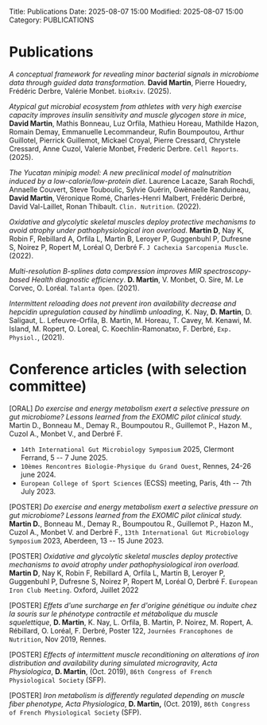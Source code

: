 Title: Publications 
Date: 2025-08-07 15:00 
Modified: 2025-08-07 15:00 
Category: PUBLICATIONS

# Publications

*A conceptual framework for revealing minor bacterial signals in microbiome data through guided data transformation.* **David Martin**, Pierre Houedry, Frédéric Derbre, Valérie Monbet. `bioRxiv`. (2025).

*Atypical gut microbial ecosystem from athletes with very high exercise capacity improves insulin sensitivity and muscle glycogen store in mice*, **David Martin**, Mathis Bonneau, Luz Orfila, Mathieu Horeau, Mathilde Hazon, Romain Demay, Emmanuelle Lecommandeur, Rufin Boumpoutou, Arthur Guillotel, Pierrick Guillemot, Mickael Croyal, Pierre Cressard, Chrystele Cressard, Anne Cuzol, Valerie Monbet, Frederic Derbre. `Cell Reports`. (2025).

*The Yucatan minipig model: A new preclinical model of malnutrition induced by a low-calorie/low-protein diet*. Laurence Lacaze, Sarah Rochdi, Annaelle Couvert, Steve Touboulic, Sylvie Guérin, Gwënaelle Randuineau, **David Martin**, Véronique Romé, Charles-Henri Malbert, Frédéric Derbré, David Val-Laillet, Ronan Thibault. `Clin. Nutrition`. (2022).

*Oxidative and glycolytic skeletal muscles deploy protective mechanisms to avoid atrophy under pathophysiological iron overload*. **Martin D**, Nay K, Robin F, Rebillard A, Orfila L, Martin B, Leroyer P, Guggenbuhl P, Dufresne S, Noirez P, Ropert M, Loréal O, Derbré F. `J Cachexia Sarcopenia Muscle`. (2022).

*Multi-resolution B-splines data compression improves MIR spectroscopy-based Health diagnostic efficiency*. **D. Martin**, V. Monbet, O. Sire, M. Le Corvec, O. Loréal. `Talanta Open`. (2021).

*Intermittent reloading does not prevent iron availability decrease and hepcidin upregulation caused by hindlimb unloading*, K. Nay, **D. Martin**, D. Saligaut, L. Lefeuvre-Orfila, B. Martin, M. Horeau, T. Cavey, M. Kenawi, M. Island, M. Ropert, O. Loreal, C. Koechlin-Ramonatxo, F. Derbré, `Exp. Physiol.`, (2021).

# Conference articles (with selection committee)

[ORAL] *Do exercise and energy metabolism exert a selective pressure on gut microbiome? Lessons learned from the EXOMIC pilot clinical study.* Martin D., Bonneau M., Demay R., Boumpoutou R., Guillemot P., Hazon M., Cuzol A., Monbet V., and Derbré F.

-   `14th International Gut Microbiology Symposium` 2025, Clermont Ferrand, 5 -- 7 June 2025.
-   `10èmes Rencontres Biologie-Physique du Grand Ouest`, Rennes, 24-26 june 2024.
-   `European College of Sport Sciences` (ECSS) meeting, Paris, 4th -- 7th July 2023.

[POSTER] *Do exercise and energy metabolism exert a selective pressure on gut microbiome? Lessons learned from the EXOMIC pilot clinical study.* **Martin D.**, Bonneau M., Demay R., Boumpoutou R., Guillemot P., Hazon M., Cuzol A., Monbet V. and Derbré F., `13th International Gut Microbiology Symposium` 2023, Aberdeen, 13 -- 15 June 2023.

[POSTER] *Oxidative and glycolytic skeletal muscles deploy protective mechanisms to avoid atrophy under pathophysiological iron overload.* **Martin D**, Nay K, Robin F, Rebillard A, Orfila L, Martin B, Leroyer P, Guggenbuhl P, Dufresne S, Noirez P, Ropert M, Loréal O, Derbré F. `European Iron Club Meeting`. Oxford, Juillet 2022

[POSTER] *Effets d'une surcharge en fer d'origine génétique ou induite chez la souris sur le phénotype contractile et métabolique du muscle squelettique*, **D. Martin**, K. Nay, L. Orfila, B. Martin, P. Noirez, M. Ropert, A. Rébillard, O. Loréal, F. Derbré, Poster 122, `Journées Francophones de Nutrition`, Nov 2019, Rennes.

[POSTER] *Effects of intermittent muscle reconditioning on alterations of iron distribution and availability during simulated microgravity, Acta Physiologica*, **D. Martin**, (Oct. 2019), `86th Congress of French Physiological Society` (SFP).

[POSTER] *Iron metabolism is differently regulated depending on muscle fiber phenotype, Acta Physiologica*, **D. Martin,** (Oct. 2019), `86th Congress of French Physiological Society` (SFP).
